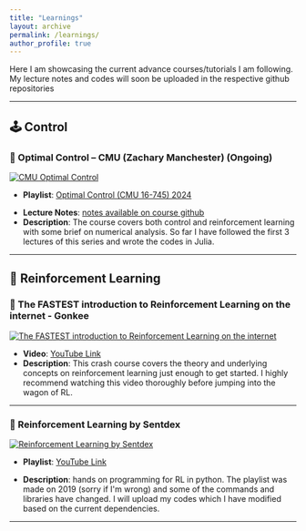 ```yaml
---
title: "Learnings"
layout: archive
permalink: /learnings/
author_profile: true
---
```


Here I am showcasing the current advance courses/tutorials I am following. My lecture notes and codes will soon be uploaded in the respective github repositories

---

## 🕹️ Control

### 📘 Optimal Control – CMU (Zachary Manchester) (Ongoing)
[![CMU Optimal Control](https://img.youtube.com/vi/Kj88Nory8ec/0.jpg)](https://www.youtube.com/watch?v=Kj88Nory8ec&t=4s)

- **Playlist**: [Optimal Control (CMU 16-745) 2024](https://www.youtube.com/watch?v=Kj88Nory8ec&list=PLZnJoM76RM6Jv4f7E7RnzW4rijTUTPI4u)
<!-- **Notes & Code**: [GitHub Repo](https://github.com/yourusername/optimal-control-notes)-->
- **Lecture Notes**: [notes available on course github](https://github.com/Optimal-Control-16-745/lecture-notebooks/tree/main)
- **Description**: The course covers both control and reinforcement learning with some brief on numerical analysis. So far I have followed the first 3 lectures of this series and wrote the codes in Julia.

---

## 🤖 Reinforcement Learning

### 📘 The FASTEST introduction to Reinforcement Learning on the internet - Gonkee
[![The FASTEST introduction to Reinforcement Learning on the internet](https://img.youtube.com/vi/VnpRp7ZglfA/0.jpg)](https://www.youtube.com/watch?v=VnpRp7ZglfA&t=2243s)
<!-- **Notes & Code**: [GitHub Repo](https://github.com/yourusername/optimal-control-notes)-->
- **Video**: [YouTube Link](https://www.youtube.com/watch?v=VnpRp7ZglfA&t=2243s)
- **Description**: This crash course covers the theory and underlying concepts on reinforcement learning just enough to get started. I highly recommend watching this video thoroughly before jumping into the wagon of RL. 

---

### 📘 Reinforcement Learning by Sentdex
[![Reinforcement Learning by Sentdex](https://img.youtube.com/vi/yMk_XtIEzH8/0.jpg)](https://www.youtube.com/watch?v=yMk_XtIEzH8)

- **Playlist**: [YouTube Link](https://www.youtube.com/watch?v=yMk_XtIEzH8&list=PLQVvvaa0QuDezJFIOU5wDdfy4e9vdnx-7)
<!-- **Code**: [GitHub Repo](https://github.com/yourusername/deepmind-mit-rl-notes)-->
- **Description**: hands on programming for RL in python. The playlist was made on 2019 (sorry if I'm wrong) and some of the commands and libraries have changed. I will upload my codes which I have modified based on the current dependencies. 

---

<!--## 🦾 ROS2

### 📘 ROS2 for Beginners – The Construct
[![ROS2 Course](https://img.youtube.com/vi/4dlkZyVR_J8/0.jpg)](https://www.youtube.com/watch?v=4dlkZyVR_J8&list=PLlWAD1C9Z6zLe1OQkA3J90Qj2nO5xgBuA)

- **Playlist**: [YouTube](https://www.youtube.com/playlist?list=PLlWAD1C9Z6zLe1OQkA3J90Qj2nO5xgBuA)
- **Notes & Code**: [GitHub Repo](https://github.com/yourusername/ros2-learning)
- **Description**: A hands-on beginner-friendly ROS2 course covering topics like nodes, topics, services, and launch files.-->

